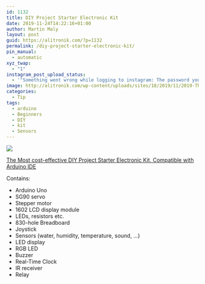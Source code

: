 ```yaml
---
id: 1132
title: DIY Project Starter Electronic Kit
date: 2019-11-24T14:22:16+01:00
author: Martin Maly
layout: post
guid: https://alitronik.com/?p=1132
permalink: /diy-project-starter-electronic-kit/
pin_manual:
  - automatic
xyz_twap:
  - "1"
instagram_post_upload_status:
  - '"Something went wrong while logging to instagram: The password you entered is incorrect. Please try again."'
image: http://alitronik.com/wp-content/uploads/sites/18/2019/11/2019-The-Most-cost-effective-DIY-Project-Starter-Electronic-DIY-Kit-With-Tutorial-Compatible-with-Arduino.jpg
categories:
  - Tip
tags:
  - arduino
  - Beginners
  - DIY
  - kit
  - Sensors
---
```

 ![](//ae01.alicdn.com/kf/H8f051702844942c5b9595c93b5925d21L/2019-The-Most-cost-effective-DIY-Project-Starter-Electronic-DIY-Kit-With-Tutorial-Compatible-with-Arduino.jpg_220x220.jpg)

[The Most cost-effective DIY Project Starter Electronic Kit, Compatible with Arduino IDE](http://s.click.aliexpress.com/e/dHQu7b5Q)

Contains:

  * Arduino Uno
  * SG90 servo
  * Stepper motor
  * 1602 LCD display module
  * LEDs, resistors etc.
  * 830-hole Breadboard
  * Joystick
  * Sensors (water, humidity, temperature, sound, &#8230;)
  * LED display
  * RGB LED
  * Buzzer
  * Real-Time Clock
  * IR receiver
  * Relay